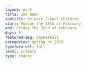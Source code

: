 ```yaml
---
layout: post
title: 2nd Week
subtitle: Primary School Children
start: Monday the 18th of February
end: Friday the 22nd of February
days: 5
featured-img: basketball
categories: spring_ht_2019
typeform-url: full
level: primary
type: indoor
---
```

